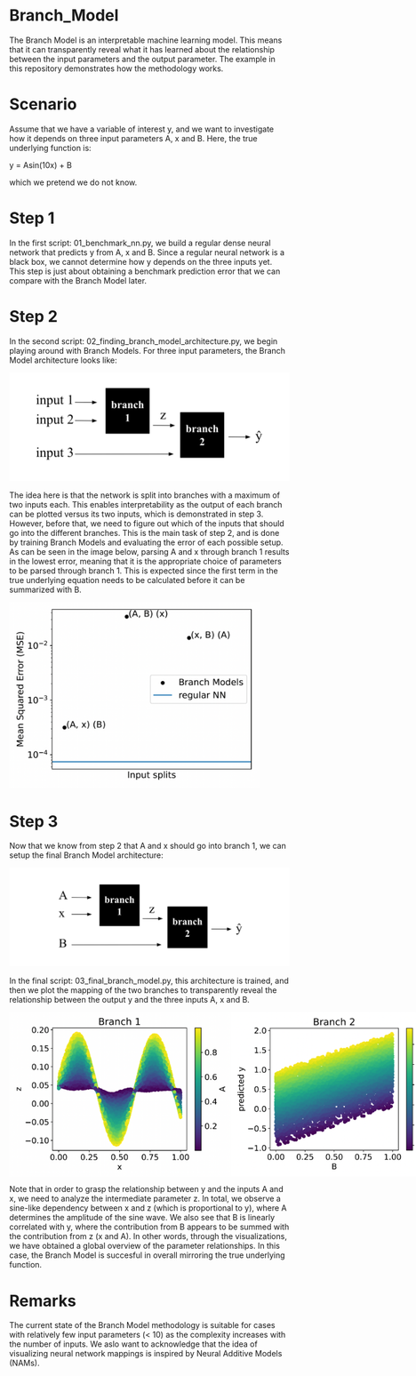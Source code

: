 # Branch_Model
The Branch Model is an interpretable machine learning model. This means that it can transparently reveal what it has learned about the relationship between the input parameters and the output parameter. The example in this repository demonstrates how the methodology works.

# Scenario
Assume that we have a variable of interest y, and we want to investigate how it depends on three input parameters A, x and B. Here, the true underlying function is:

y = Asin(10x) + B

which we pretend we do not know.

# Step 1 

In the first script: 01_benchmark_nn.py, we build a regular dense neural network that predicts y from A, x and B. Since a regular neural network is a black box, we cannot determine how y depends on the three inputs yet. This step is just about obtaining a benchmark prediction error that we can compare with the Branch Model later.

# Step 2 

In the second script: 02_finding_branch_model_architecture.py, we begin playing around with Branch Models. For three input parameters, the Branch Model architecture looks like:

![input split test](images/branch_model.png)

The idea here is that the network is split into branches with a maximum of two inputs each. This enables interpretability as the output of each branch can be plotted versus its two inputs, which is demonstrated in step 3. However, before that, we need to figure out which of the inputs that should go into the different branches. This is the main task of step 2, and is done by training Branch Models and evaluating the error of each possible setup. As can be seen in the image below, parsing A and x through branch 1 results in the lowest error, meaning that it is the appropriate choice of parameters to be parsed through branch 1. This is expected since the first term in the true underlying equation needs to be calculated before it can be summarized with B.


<img src="images/input_split_test.png" alt="Input split test" width="450"/>

# Step 3

Now that we know from step 2 that A and x should go into branch 1, we can setup the final Branch Model architecture:

![input split test](images/final_architecture.png)

In the final script: 03_final_branch_model.py, this architecture is trained, and then we plot the mapping of the two branches to transparently reveal the relationship between the output y and the three inputs A, x and B.

<div style="display: flex; justify-content: space-between;">
    <img src="images/branch_1.png" alt="branch 1" width="400"/>
    <img src="images/branch_2.png" alt="branch 2" width="400"/>
</div>

Note that in order to grasp the relationship between y and the inputs A and x, we need to analyze the intermediate parameter z. In total, we observe a sine-like dependency between x and z (which is proportional to y), where A determines the amplitude of the sine wave. We also see that B is linearly correlated with y, where the contribution from B appears to be summed with the contribution from z (x and A). In other words, through the visualizations, we have obtained a global overview of the parameter relationships. In this case, the Branch Model is succesful in overall mirroring the true underlying function.

# Remarks

The current state of the Branch Model methodology is suitable for cases with relatively few input parameters (< 10) as the complexity increases with the number of inputs. We aslo want to acknowledge that the idea of visualizing neural network mappings is inspired by Neural Additive Models (NAMs).
